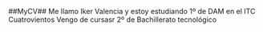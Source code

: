 ##MyCV##
Me llamo Iker Valencia y estoy estudiando 1º de DAM en el ITC Cuatrovientos
Vengo de cursasr 2º de Bachillerato tecnológico
